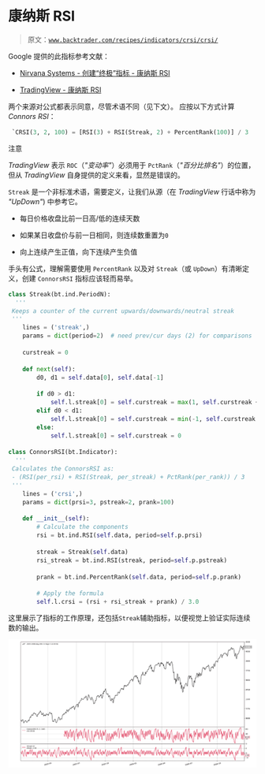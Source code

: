 # 康纳斯 RSI

> 原文：[`www.backtrader.com/recipes/indicators/crsi/crsi/`](https://www.backtrader.com/recipes/indicators/crsi/crsi/)

Google 提供的此指标参考文献：

+   [Nirvana Systems - 创建“终极”指标 - 康纳斯 RSI](https://www.nirvanasystems.com/ultimate-indicator-connors-rsi/)

+   [TradingView - 康纳斯 RSI](https://www.tradingview.com/wiki/Connors_RSI_(CRSI))

两个来源对公式都表示同意，尽管术语不同（见下文）。 应按以下方式计算 *Connors RSI*：

```py
 `CRSI(3, 2, 100) = [RSI(3) + RSI(Streak, 2) + PercentRank(100)] / 3
```

注意

*TradingView* 表示 `ROC`（*"变动率"*）必须用于 `PctRank`（*"百分比排名"*）的位置，但从 *TradingView* 自身提供的定义来看，显然是错误的。

`Streak` 是一个非标准术语，需要定义，让我们从源（在 *TradingView* 行话中称为 *"UpDown"*) 中参考它。

+   每日价格收盘比前一日高/低的连续天数

+   如果某日收盘价与前一日相同，则连续数重置为`0`

+   向上连续产生正值，向下连续产生负值

手头有公式，理解需要使用 `PercentRank` 以及对 `Streak`（或 `UpDown`）有清晰定义，创建 `ConnorsRSI` 指标应该轻而易举。

```py
class Streak(bt.ind.PeriodN):
  '''
 Keeps a counter of the current upwards/downwards/neutral streak
 '''
    lines = ('streak',)
    params = dict(period=2)  # need prev/cur days (2) for comparisons

    curstreak = 0

    def next(self):
        d0, d1 = self.data[0], self.data[-1]

        if d0 > d1:
            self.l.streak[0] = self.curstreak = max(1, self.curstreak + 1)
        elif d0 < d1:
            self.l.streak[0] = self.curstreak = min(-1, self.curstreak - 1)
        else:
            self.l.streak[0] = self.curstreak = 0

class ConnorsRSI(bt.Indicator):
  '''
 Calculates the ConnorsRSI as:
 - (RSI(per_rsi) + RSI(Streak, per_streak) + PctRank(per_rank)) / 3
 '''
    lines = ('crsi',)
    params = dict(prsi=3, pstreak=2, prank=100)

    def __init__(self):
        # Calculate the components
        rsi = bt.ind.RSI(self.data, period=self.p.prsi)

        streak = Streak(self.data)
        rsi_streak = bt.ind.RSI(streak, period=self.p.pstreak)

        prank = bt.ind.PercentRank(self.data, period=self.p.prank)

        # Apply the formula
        self.l.crsi = (rsi + rsi_streak + prank) / 3.0
```

这里展示了指标的工作原理，还包括`Streak`辅助指标，以便视觉上验证实际连续数的输出。

![CRSI 视图](img/7f2657d04f60a9db60a1853cf9dd78c8.png)
